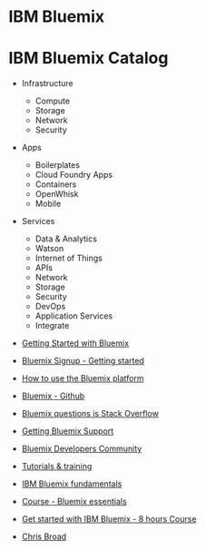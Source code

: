 # IBM Bluemix

# IBM Bluemix Catalog 
* Infrastructure
  * Compute
  * Storage
  * Network
  * Security
* Apps
  * Boilerplates
  * Cloud Foundry Apps
  * Containers
  * OpenWhisk
  * Mobile
* Services
  * Data & Analytics
  * Watson
  * Internet of Things
  * APIs
  * Network
  * Storage
  * Security
  * DevOps
  * Application Services
  * Integrate


* [Getting Started with Bluemix](https://developer.ibm.com/bluemix/2016/02/18/getting-started-with-bluemix/)
* [Bluemix Signup - Getting started](http://www.ibm.com/cloud-computing/bluemix/getting-started/)
* [How to use the Bluemix platform](https://console.ng.bluemix.net/docs/)
* [Bluemix - Github](https://github.com/IBM-Bluemix)
* [Bluemix questions is Stack Overflow](http://stackoverflow.com/questions/tagged/ibm-bluemix)
* [Getting Bluemix Support](https://developer.ibm.com/bluemix/2016/02/08/get-bluemix-support/)
* [Bluemix Developers Community](https://developer.ibm.com/bluemix/)
* [Tutorials & training](http://www.ibm.com/developerworks/learn/cloud/)
* [IBM Bluemix fundamentals](https://www.ibm.com/developerworks/cloud/bluemix/fundamentals/)
* [Course - Bluemix essentials](https://developer.ibm.com/courses/all-courses/bluemix-essentials/)
* [Get started with IBM Bluemix - 8 hours Course](https://developer.ibm.com/courses/all-courses/get-started-with-bluemix/)


* [Chris Broad](http://www.ibm.com/connect/ibm/us/en/resources/ccbroad/)

